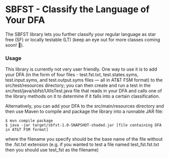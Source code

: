 # SBFST - Classify the Language of Your DFA

The SBFST library lets you further classify your regular language as star free (SF) or locally testable (LT) (keep an eye out for more classes coming soon! :eyes:).

### Usage

This library is currently not very user friendly. One way to use it is to add your DFA (in the form of four files - test.fst.txt, test.states.syms, test.input.syms, and test.output.syms files — all in AT&T FSM format) to the src/test/resources directory; you can then create and run a test in the src/test/java/sbfst/UtilsTest.java file that reads in your DFA and calls one of the library methods on it to determine if it falls into a certain classification.

Alternatively, you can add your DFA to the src/main/resources directory and then use Maven to compile and package the library into a runnable JAR file:
```
$ mvn compile package
$ java -jar target/sbfst-1.0-SNAPSHOT-shaded.jar [file containing DFA in AT&T FSM format]
```
where the filename you specify should be the base name of the file without the .fst.txt extension (e.g. if you wanted
to test a file named test_fst.fst.txt then you should use test_fst as the filename)
